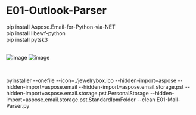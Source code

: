 # E01-Outlook-Parser


pip install Aspose.Email-for-Python-via-NET <br>
pip install libewf-python <br>
pip install pytsk3 <br><br>

![image](https://github.com/user-attachments/assets/e343bcdb-b61f-4358-ab3e-acec3767bd56)
![image](https://github.com/user-attachments/assets/28113df3-c433-43f0-bda6-2870c9c5f2ae)

<br>

pyinstaller --onefile --icon=./jewelrybox.ico --hidden-import=aspose --hidden-import=aspose.email --hidden-import=aspose.email.storage.pst --hidden-import=aspose.email.storage.pst.PersonalStorage --hidden-import=aspose.email.storage.pst.StandardIpmFolder --clean E01-Mail-Parser.py


